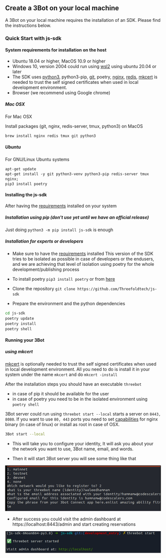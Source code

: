 
## Create a 3Bot on your local machine

A 3Bot on your local machine requires the installation of an SDK. Please find the instructions below. 

### Quick Start with js-sdk

#### System requirements for installation on the host

- Ubuntu 18.04 or higher, MacOS 10.9 or higher
- Windows 10, version 2004 could run using [wsl2](https://docs.microsoft.com/en-us/windows/wsl/wsl2-index) using ubuntu 20.04 or later
- The SDK uses [python3](python.org), python3-pip, [git](https://git-scm.com), poetry, [nginx](https://www.nginx.com), [redis](https://redis.io), [mkcert](https://github.com/FiloSottile/mkcert) is needed to trust the self signed certificates when used in local development environment.
- Browser (we recommend using Google chrome)

##### Mac OSX
For Mac OSX 

Install packages (git, nginx, redis-server, tmux, python3) on MacOS
 ```
 brew install nginx redis tmux git python3
 ```


##### Ubuntu

For GNU/Linux Ubuntu systems
 ```
 apt-get update
 apt-get install -y git python3-venv python3-pip redis-server tmux nginx;
 pip3 install poetry
 ```
 
#### Installing the js-sdk

After having the [requirements](https://github.com/Threefoldtech/js-sdk/blob/development/docs/wiki/quick_start.md#system-requirements-for-installation-on-the-host) installed on your system 

##### Installation using pip (don't use yet until we have an official release)

Just doing `python3 -m pip install js-sdk` is enough

##### Installation for experts or developers

- Make sure to have the [requirements](https://github.com/Threefoldtech/js-sdk/blob/development/docs/wiki/quick_start.md#system-requirements-for-installation-on-the-host) installed 
This version of the SDK tries to be isolated as possible in case of developers or the endusers, and we are achieving that level of isolation using poetry for the whole development/publishing process

- To install poetry `pip3 install poetry` or from [here](https://python-poetry.org/docs/#installation)
- Clone the repository `git clone https://github.com/Threefoldtech/js-sdk`
- Prepare the environment and the python dependencies

 ```bash
 cd js-sdk
 poetry update
 poetry install
 poetry shell
 ```

#### Running your 3Bot

##### using mkcert
[mkcert](https://github.com/FiloSottile/mkcert) is optionally needed to trust the self signed certificates when used in local development environment. All you need to do is install it in your system under the name `mkcert` and do `mkcert -install`

After the installation steps you should have an executable `threebot`

- in case of pip it should be available for the user
- in case of poetry you need to be in the isolated environment using `poetry shell`

3Bot server could run using `threebot start --local` starts a server on `8443, 8080`. If you want to use `80, 443` ports you need to set [capabilities](running_3bot.md) for nginx binary (in case of linux) or install as root in case of OSX.

 ```bash
 3Bot start --local
 ```

- This will take you to configure your identity, It will ask you about your the network you want to use, 3Bot name, email, and words.

- Then it will start 3Bot server you will see some thing like that

 ![configure](./img/identity_new.png)

- After success you could visit the admin dashboard at https://localhost:8443/admin and start creating reservations

 ![configure](./img/success.png)
